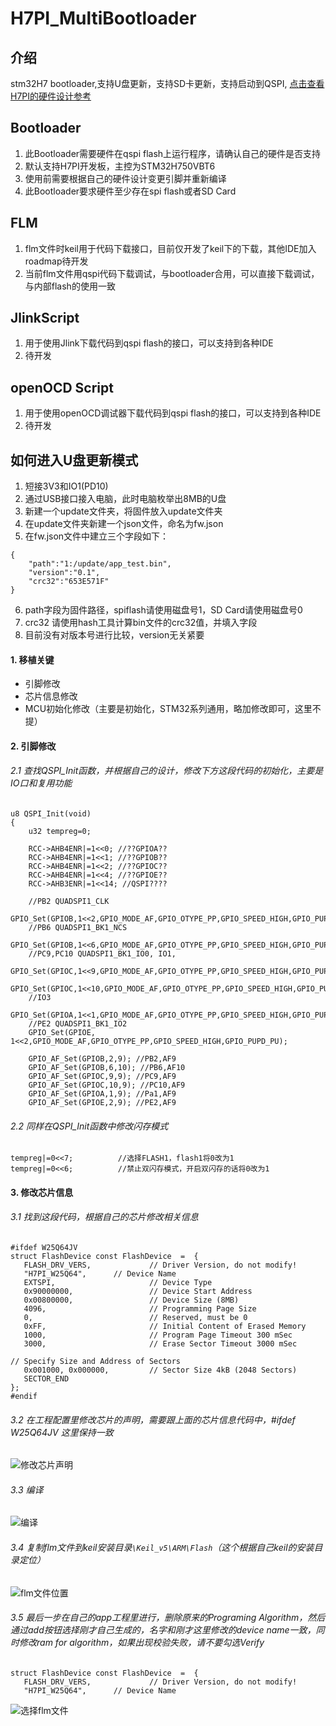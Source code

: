 # H7PI_MultiBootloader

## 介绍
stm32H7 bootloader,支持U盘更新，支持SD卡更新，支持启动到QSPI, [点击查看H7PI的硬件设计参考](https://gihub.com/PinoDM/H7PI)

## Bootloader
1. 此Bootloader需要硬件在qspi flash上运行程序，请确认自己的硬件是否支持
2. 默认支持H7PI开发板，主控为STM32H750VBT6
3. 使用前需要根据自己的硬件设计变更引脚并重新编译
4. 此Bootloader要求硬件至少存在spi flash或者SD Card

## FLM
1. flm文件时keil用于代码下载接口，目前仅开发了keil下的下载，其他IDE加入roadmap待开发
2. 当前flm文件用qspi代码下载调试，与bootloader合用，可以直接下载调试，与内部flash的使用一致

## JlinkScript
1. 用于使用Jlink下载代码到qspi flash的接口，可以支持到各种IDE
2. 待开发

## openOCD Script
1. 用于使用openOCD调试器下载代码到qspi flash的接口，可以支持到各种IDE
2. 待开发

## 如何进入U盘更新模式
1. 短接3V3和IO1(PD10)
2. 通过USB接口接入电脑，此时电脑枚举出8MB的U盘
3. 新建一个update文件夹，将固件放入update文件夹
4. 在update文件夹新建一个json文件，命名为fw.json
5. 在fw.json文件中建立三个字段如下：

```
{
    "path":"1:/update/app_test.bin",
    "version":"0.1",
    "crc32":"653E571F"
}
```
6. path字段为固件路径，spiflash请使用磁盘号1，SD Card请使用磁盘号0
7. crc32 请使用hash工具计算bin文件的crc32值，并填入字段
8. 目前没有对版本号进行比较，version无关紧要

#### 1. 移植关键
* 引脚修改  
* 芯片信息修改
* MCU初始化修改（主要是初始化，STM32系列通用，略加修改即可，这里不提）

#### 2. 引脚修改
###### 2.1 查找QSPI_Init函数，并根据自己的设计，修改下方这段代码的初始化，主要是IO口和复用功能
```
u8 QSPI_Init(void)
{
	u32 tempreg=0;

	RCC->AHB4ENR|=1<<0; //??GPIOA??
	RCC->AHB4ENR|=1<<1; //??GPIOB??
	RCC->AHB4ENR|=1<<2;	//??GPIOC??
	RCC->AHB4ENR|=1<<4;	//??GPIOE??
	RCC->AHB3ENR|=1<<14; //QSPI????

	//PB2 QUADSPI1_CLK
	GPIO_Set(GPIOB,1<<2,GPIO_MODE_AF,GPIO_OTYPE_PP,GPIO_SPEED_HIGH,GPIO_PUPD_PU);
	//PB6 QUADSPI1_BK1_NCS
	GPIO_Set(GPIOB,1<<6,GPIO_MODE_AF,GPIO_OTYPE_PP,GPIO_SPEED_HIGH,GPIO_PUPD_PU);
	//PC9,PC10 QUADSPI1_BK1_IO0, IO1, 
	GPIO_Set(GPIOC,1<<9,GPIO_MODE_AF,GPIO_OTYPE_PP,GPIO_SPEED_HIGH,GPIO_PUPD_PU);
	GPIO_Set(GPIOC,1<<10,GPIO_MODE_AF,GPIO_OTYPE_PP,GPIO_SPEED_HIGH,GPIO_PUPD_PU);
	//IO3
	GPIO_Set(GPIOA,1<<1,GPIO_MODE_AF,GPIO_OTYPE_PP,GPIO_SPEED_HIGH,GPIO_PUPD_PU);
	//PE2 QUADSPI1_BK1_IO2
	GPIO_Set(GPIOE, 1<<2,GPIO_MODE_AF,GPIO_OTYPE_PP,GPIO_SPEED_HIGH,GPIO_PUPD_PU);

	GPIO_AF_Set(GPIOB,2,9); //PB2,AF9
 	GPIO_AF_Set(GPIOB,6,10); //PB6,AF10
 	GPIO_AF_Set(GPIOC,9,9); //PC9,AF9
 	GPIO_AF_Set(GPIOC,10,9); //PC10,AF9
 	GPIO_AF_Set(GPIOA,1,9); //Pa1,AF9
 	GPIO_AF_Set(GPIOE,2,9); //PE2,AF9
```
###### 2.2 同样在QSPI_Init函数中修改闪存模式

```
tempreg|=0<<7;			//选择FLASH1，flash1将0改为1
tempreg|=0<<6;			//禁止双闪存模式，开启双闪存的话将0改为1
```


#### 3. 修改芯片信息
###### 3.1 找到这段代码，根据自己的芯片修改相关信息

```
#ifdef W25Q64JV
struct FlashDevice const FlashDevice  =  {
   FLASH_DRV_VERS,             // Driver Version, do not modify!
   "H7PI_W25Q64",  	   // Device Name
   EXTSPI,                     // Device Type
   0x90000000,                 // Device Start Address
   0x00800000,                 // Device Size (8MB)
   4096,                       // Programming Page Size
   0,                          // Reserved, must be 0
   0xFF,                       // Initial Content of Erased Memory
   1000,                       // Program Page Timeout 300 mSec
   3000,                       // Erase Sector Timeout 3000 mSec

// Specify Size and Address of Sectors
   0x001000, 0x000000,         // Sector Size 4kB (2048 Sectors)
   SECTOR_END
};
#endif
```
###### 3.2 在工程配置里修改芯片的声明，需要跟上面的芯片信息代码中，#ifdef W25Q64JV 这里保持一致

![修改芯片声明](https://images.gitee.com/uploads/images/2019/1121/092027_5f50ee1b_1586921.png "1.png")

###### 3.3 编译

![编译](https://images.gitee.com/uploads/images/2019/1121/092326_78279460_1586921.png "2.png")

###### 3.4 复制flm文件到keil安装目录```\Keil_v5\ARM\Flash```（这个根据自己keil的安装目录定位）

![flm文件位置](https://images.gitee.com/uploads/images/2019/1121/092511_06fc26da_1586921.png "4.png")  

###### 3.5 最后一步在自己的app工程里进行，删除原来的Programing Algorithm，然后通过add按钮选择刚才自己生成的，名字和刚才这里修改的device name一致，同时修改ram for algorithm，如果出现校验失败，请不要勾选Verify
```
struct FlashDevice const FlashDevice  =  {
   FLASH_DRV_VERS,             // Driver Version, do not modify!
   "H7PI_W25Q64",  	   // Device Name
```

![选择flm文件](https://images.gitee.com/uploads/images/2019/1121/093026_a09628ea_1586921.png "5.png")



